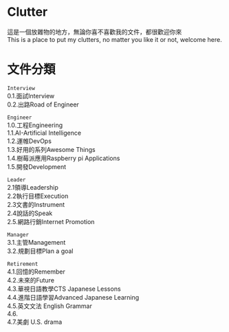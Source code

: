 # Clutter 
這是一個放雜物的地方，無論你喜不喜歡我的文件，都很歡迎你來  
This is a place to put my clutters, no matter you like it or not, welcome here.
# 文件分類

`Interview`  
0.1.面試Interview  
0.2.出路Road of Engineer  

`Engineer`  
1.0.工程Engineering  
1.1.AI-Artificial Intelligence  
1.2.運帷DevOps    
1.3.好用的系列Awesome Things   
1.4.樹莓派應用Raspberry pi Applications  
1.5.開發Development  

`Leader`  
2.1領導Leadership  
2.2執行目標Execution  
2.3文書的Instrument  
2.4說話的Speak  
2.5.網路行銷Internet Promotion  

`Manager`  
3.1.主管Management  
3.2.規劃目標Plan a goal 

`Retirement`  
4.1.回憶的Remember  
4.2.未來的Future  
4.3.華視日語教學CTS Japanese Lessons  
4.4.進階日語學習Advanced Japanese Learning  
4.5.英文文法 English Grammar   
4.6.  
4.7.美劇 U.S. drama  

